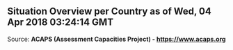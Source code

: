 ## Situation Overview per Country as of Wed, 04 Apr 2018 03:24:14 GMT

Source: **ACAPS (Assessment Capacities Project) - https://www.acaps.org**